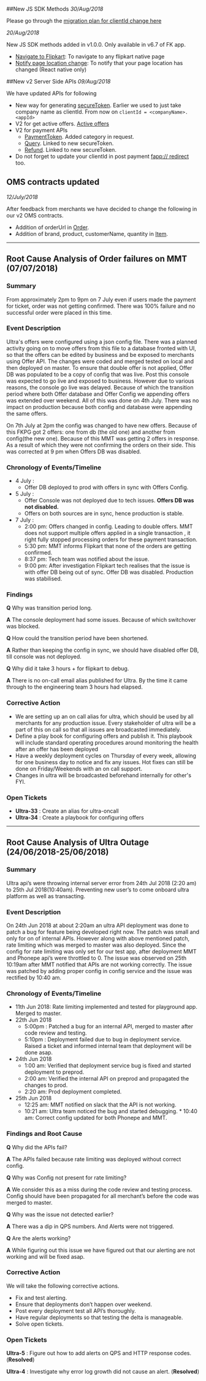 ##New JS SDK Methods
_30/Aug/2018_

Please go through the [migration plan for clientId change here](migrating-clientid.md)

_20/Aug/2018_

New JS SDK methods added in v1.0.0. Only available in v6.7 of FK app.

* [Navigate to Flipkart](clients.md#navigate-to-flipkart): To navigate to any flipkart native page
* [Notify page location change](clients.md#notify-page-location-change-react-native-only): To notify that your page location has changed (React native only)


##New v2 Server Side APIs
_09/Aug/2018_

We have updated APIs for following

* New way for generating [secureToken](backend.md#security). Earlier we used to just take company name as clientId. From now on `clientId = <companyName>.<appId>`
* V2 for get active offers. [Active offers](backend.md#get-offers-list)
* V2 for payment APIs
    * [PaymentToken](backend.md#payment-token).  Added category in request.
    * [Query](backend.md#query). Linked to new secureToken.
    * [Refund](backend.md#refund). Linked to new secureToken.
* Do not forget to update your clientId in post payment [fapp:// redirect](clients.md#start-payment) too. 

## OMS contracts updated
_12/July/2018_

After feedback from merchants we have decided to change the following in our v2 OMS contracts.

* Addition of orderUrl in [Order](oms.md#order).
* Addition of brand, product, customerName, quantity in [Item](oms.md#item).

----

## Root Cause Analysis of Order failures on MMT (07/07/2018)

### Summary
From approximately 2pm to 9pm on 7 July even if users made the payment for ticket, order was not getting confirmed. There was 100% failure and no successful order were placed in this time.

### Event Description
Ultra's offers were configured using a json config file. There was a planned activity going on to move offers from this file to a database fronted with UI, so that the offers can be edited by business and be exposed to merchants using Offer API. The changes were coded and merged tested on local and then deployed on master. To ensure that double offer is not applied, Offer DB was populated to be a copy of config that was live. Post this console was expected to go live and exposed to business. However due to various reasons, the console go live was delayed. Because of which the transition period where both Offer database and Offer Config we appending offers was extended over weekend. All of this was done on 4th July. There was no impact on production because both config and database were appending the same offers.

On 7th July at 2pm the config was changed to have new offers. Because of this FKPG got 2 offers: one from db (the old one) and another from config(the new one). Because of this MMT was getting 2 offers in response. As a result of which they were not confirming the orders on their side. This was corrected at 9 pm when Offers DB was disabled.

### Chronology of Events/Timeline
* 4 July :
    * Offer DB deployed to prod with offers in sync with Offers Config.
* 5 July :
    * Offer Console was not deployed due to tech issues. **Offers DB was not disabled.**
    * Offers on both sources are in sync, hence production is stable.
* 7 July :
    * 2:00 pm: Offers changed in config. Leading to double offers. MMT does not support multiple offers applied in a single transaction , it right fully stopped processing orders for these payment transaction.
    * 5:30 pm: MMT informs Flipkart that none of the orders are getting confirmed.
    * 8:37 pm: Tech team was notified about the issue.
    * 9:00 pm: After investigation Flipkart tech realises that the issue is with offer DB being out of sync. Offer DB was disabled. Production was stabilised.

### Findings
**Q** Why was transition period long.

**A** The console deployment had some issues. Because of which switchover was blocked.

**Q** How could the transition period have been shortened.

**A** Rather than keeping the config in sync, we should have disabled offer DB, till console was not deployed.

**Q** Why did it take 3 hours + for flipkart to debug.

**A** There is no on-call email alias published for Ultra. By the time it came through to the engineering team 3 hours had elapsed.

### Corrective Action
* We are setting up an on call alias for ultra, which should be used by all merchants for any production issue. Every stakeholder of ultra will be a part of this on call so that all issues are broadcasted immediately.
* Define a play book for configuring offers and publish it. This playbook will include standard operating procedures around monitoring the health after an offer has been deployed
* Have a weekly deployment cycles on Thursday of every week, allowing for one business day to notice and fix any issues. Hot fixes can still be done on Friday/Weekends with an on call support.
* Changes in ultra will be broadcasted beforehand internally for other's FYI.

### Open Tickets
* **Ultra-33** : Create an alias for ultra-oncall
* **Ultra-34** : Create a playbook for configuring offers

----

## Root Cause Analysis of Ultra Outage (24/06/2018-25/06/2018)

### Summary
Ultra api’s were throwing internal server error from 24th Jul 2018 (2:20 am) to 25th Jul 2018(10:40am). Preventing new user’s to come onboard ultra platform as well as transacting.

### Event Description
On 24th Jun 2018 at about 2:20am an ultra API deployment was done to patch a bug for feature being developed right now. The patch was small and only for on of internal APIs. However along with above mentioned patch, rate limiting which was merged to master was also deployed. Since the config for rate limiting was only set for our test app, after deployment MMT and Phonepe api’s were throttled to 0.
The issue was observed on 25th 10:19am after MMT notified that APIs are not working correctly. The issue was patched by adding proper config in config service and the issue was rectified by 10:40 am.

### Chronology of Events/Timeline
* 11th Jun 2018: Rate limiting implemented and tested for playground app. Merged to master.
* 22th Jun 2018
    * 5:00pm : Patched a bug for an internal API, merged to master after code review and testing.
    * 5:10pm : Deployment failed due to bug in deployment service. Raised a ticket and informed
internal team that deployment will be done asap.
* 24th Jun 2018
    * 1:00 am: Verified that deployment service bug is fixed and started deployment to preprod.
    * 2:00 am: Verified the internal API on preprod and propagated the changes to prod.
    * 2:20 am: Prod deployment completed.
* 25th Jun 2018
    * 12:25 am: MMT notified on slack that the API is not working.
    * 10:21 am: Ultra team noticed the bug and started debugging. * 10:40 am: Correct config updated for both Phonepe and MMT.

### Findings and Root Cause
**Q** Why did the APIs fail?

**A** The APIs failed because rate limiting was deployed without correct config.

**Q** Why was Config not present for rate limiting?

**A** We consider this as a miss during the code review and testing process. Config should have been propagated for all merchant’s before the code was merged to master.

**Q** Why was the issue not detected earlier?

**A** There was a dip in QPS numbers. And Alerts were not triggered.

**Q** Are the alerts working?

**A** While figuring out this issue we have figured out that our alerting are not working and will be fixed asap.

### Corrective Action
We will take the following corrective actions.
* Fix and test alerting.
* Ensure that deployments don’t happen over weekend.
* Post every deployment test all API’s thoroughly.
* Have regular deployments so that testing the delta is manageable.
* Solve open tickets.

### Open Tickets
**Ultra-5** : Figure out how to add alerts on QPS and HTTP response codes. (**Resolved**)

**Ultra-4** : Investigate why error log growth did not cause an alert. (**Resolved**)
